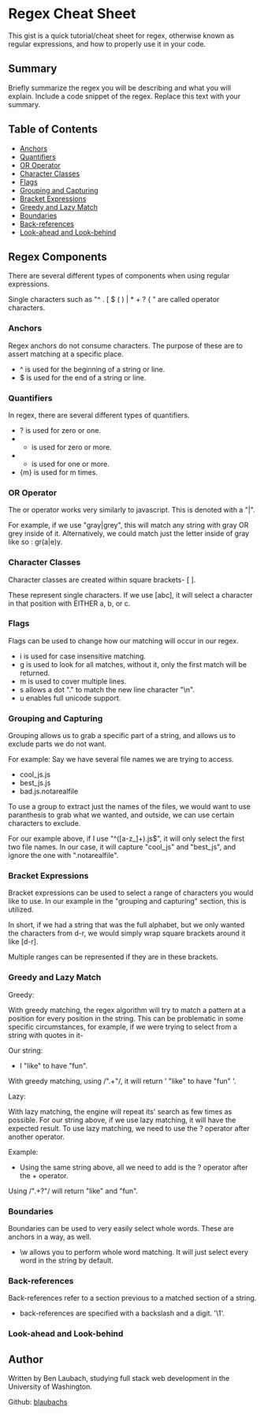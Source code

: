 # Regex Cheat Sheet

This gist is a quick tutorial/cheat sheet for regex, otherwise known as regular expressions, and how to properly use it in your code.

## Summary

Briefly summarize the regex you will be describing and what you will explain. Include a code snippet of the regex. Replace this text with your summary.

## Table of Contents

- [Anchors](#anchors)
- [Quantifiers](#quantifiers)
- [OR Operator](#or-operator)
- [Character Classes](#character-classes)
- [Flags](#flags)
- [Grouping and Capturing](#grouping-and-capturing)
- [Bracket Expressions](#bracket-expressions)
- [Greedy and Lazy Match](#greedy-and-lazy-match)
- [Boundaries](#boundaries)
- [Back-references](#back-references)
- [Look-ahead and Look-behind](#look-ahead-and-look-behind)

## Regex Components

There are several different types of components when using regular expressions. 

Single characters such as "^ . [ $ ( ) | * + ? { \" are called operator characters. 

### Anchors

Regex anchors do not consume characters. The purpose of these are to assert matching at a specific place.

- ^ is used for the beginning of a string or line.
- $ is used for the end of a string or line.

### Quantifiers

In regex, there are several different types of quantifiers.

- ? is used for zero or one.
- * is used for zero or more.
- + is used for one or more.
- {m} is used for m times.

### OR Operator

The or operator works very similarly to javascript. This is denoted with a "|".

For example, if we use "gray|grey", this will match any string with gray OR grey inside of it.
Alternatively, we could match just the letter inside of gray like so : gr(a|e)y.

### Character Classes

Character classes are created within square brackets- [ ].

These represent single characters. If we use [abc], it will select a character in that position with EITHER a, b, or c.

### Flags

Flags can be used to change how our matching will occur in our regex.

- i is used for case insensitive matching.
- g is used to look for all matches, without it, only the first match will be returned.
- m is used to cover multiple lines.
- s allows a dot "." to match the new line character "\n".
- u enables full unicode support.

### Grouping and Capturing

Grouping allows us to grab a specific part of a string, and allows us to exclude parts we do not want.

For example:
Say we have several file names we are trying to access.
- cool_js.js
- best_js.js
- bad.js.notarealfile

To use a group to extract just the names of the files, we would want to use paranthesis to grab what we wanted, and outside, we can use certain characters to exclude.

For our example above, if I use "^([a-z_]+)\.js$", it will only select the first two file names. In our case, it will capture "cool_js" and "best_js", and ignore the one with ".notarealfile".

### Bracket Expressions

Bracket expressions can be used to select a range of characters you would like to use. In our example in the "grouping and capturing" section, this is utilized.

In short, if we had a string that was the full alphabet, but we only wanted the characters from d-r, we would simply wrap square brackets around it like [d-r].

Multiple ranges can be represented if they are in these brackets.

### Greedy and Lazy Match

Greedy:

With greedy matching, the regex algorithm will try to match a pattern at a position for every position in the string.
This can be problematic in some specific circumstances, for example, if we were trying to select from a string with quotes in it-

Our string:
- I "like" to have "fun".

With greedy matching, using /".+"/, it will return ' "like" to have "fun" '.

Lazy:

With lazy matching, the engine will repeat its' search as few times as possible. For our string above, if we use lazy matching, it will have the expected result.
To use lazy matching, we need to use the ? operator after another operator. 

Example:
- Using the same string above, all we need to add is the ? operator after the + operator.

Using /".+?"/ will return "like" and "fun".

### Boundaries

Boundaries can be used to very easily select whole words. These are anchors in a way, as well.

- \w allows you to perform whole word matching. It will just select every word in the string by default.


### Back-references

Back-references refer to a section previous to a matched section of a string.

- back-references are specified with a backslash and a digit. '\1'. 

### Look-ahead and Look-behind

## Author

Written by Ben Laubach, studying full stack web development in the University of Washington.

Github: [blaubachs](https://github.com/blaubachs)